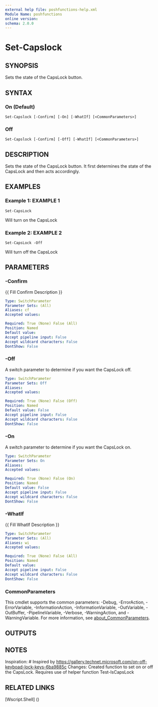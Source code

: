 ```yaml
---
external help file: poshfunctions-help.xml
Module Name: poshfunctions
online version: 
schema: 2.0.0
---
```


# Set-Capslock

## SYNOPSIS

Sets the state of the CapsLock button.

## SYNTAX

### On (Default)

```
Set-Capslock [-Confirm] [-On] [-WhatIf] [<CommonParameters>]
```

### Off

```
Set-Capslock [-Confirm] [-Off] [-WhatIf] [<CommonParameters>]
```

## DESCRIPTION

Sets the state of the CapsLock button.
It first determines the state of the CapsLock and then acts accordingly.


## EXAMPLES

### Example 1: EXAMPLE 1

```
Set-CapsLock
```

Will turn on the CapsLock





### Example 2: EXAMPLE 2

```
Set-CapsLock -Off
```

Will turn off the CapsLock






## PARAMETERS

### -Confirm

{{ Fill Confirm Description }}

```yaml
Type: SwitchParameter
Parameter Sets: (All)
Aliases: cf
Accepted values: 

Required: True (None) False (All)
Position: Named
Default value: 
Accept pipeline input: False
Accept wildcard characters: False
DontShow: False
```

### -Off

A switch parameter to determine if you want the CapsLock off.

```yaml
Type: SwitchParameter
Parameter Sets: Off
Aliases: 
Accepted values: 

Required: True (None) False (Off)
Position: Named
Default value: False
Accept pipeline input: False
Accept wildcard characters: False
DontShow: False
```

### -On

A switch parameter to determine if you want the CapsLock on.

```yaml
Type: SwitchParameter
Parameter Sets: On
Aliases: 
Accepted values: 

Required: True (None) False (On)
Position: Named
Default value: False
Accept pipeline input: False
Accept wildcard characters: False
DontShow: False
```

### -WhatIf

{{ Fill WhatIf Description }}

```yaml
Type: SwitchParameter
Parameter Sets: (All)
Aliases: wi
Accepted values: 

Required: True (None) False (All)
Position: Named
Default value: 
Accept pipeline input: False
Accept wildcard characters: False
DontShow: False
```


### CommonParameters

This cmdlet supports the common parameters: -Debug, -ErrorAction, -ErrorVariable, -InformationAction, -InformationVariable, -OutVariable, -OutBuffer, -PipelineVariable, -Verbose, -WarningAction, and -WarningVariable. For more information, see [about_CommonParameters](http://go.microsoft.com/fwlink/?LinkID=113216).

## OUTPUTS

### 



## NOTES

Inspiration: # Inspired by https://gallery.technet.microsoft.com/on-off-keyboad-lock-keys-6ba9885c
Changes:     Created function to set on or off the CapsLock.
Requires use of helper function Test-IsCapsLock


## RELATED LINKS

[Wscript.Shell] ()

